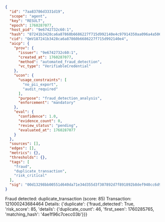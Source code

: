 ```json
{
  "id": "7aa83786d3331d19",
  "scope": "agent",
  "key": "RESULT",
  "epoch": 1760287077,
  "host_pid": "9e6742732c60:1",
  "hash": "87241b3428ca6a87860b6686227f715d992140e4c97914350aa096a4a506ef64",
  "cid": "QmV187241b3428ca6a87860b6686227f715d992140e4",
  "aicp": {
    "prov": {
      "issuer": "9e6742732c60:1",
      "created_at": 1760287077,
      "method": "automated_fraud_detection",
      "vc_type": "VerifiableCredential"
    },
    "ucon": {
      "usage_constraints": [
        "no_pii_export",
        "audit_required"
      ],
      "purpose": "fraud_detection_analysis",
      "enforcement": "mandatory"
    },
    "eval": {
      "confidence": 1.0,
      "evidence_count": 0,
      "review_status": "pending",
      "evaluated_at": 1760287077
    }
  },
  "sources": [],
  "edges": [],
  "metrics": {},
  "thresholds": {},
  "tags": [
    "fraud",
    "duplicate_transaction",
    "risk_critical"
  ],
  "sig": "00d13298bb00551d640da71e34d355d3f307892d7f891892b8def940cc6d90a4"
}
```

Fraud detected: duplicate_transaction (score: 85)
Transaction: 121000243684464
Details: {'duplicate': {'fraud_detected': True, 'risk_score': 85, 'details': {'duplicate_count': 46, 'first_seen': 1760285765, 'matching_hash': '4ae1f96c7cecc03b'}}}